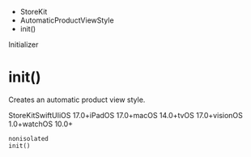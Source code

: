 

- StoreKit
- AutomaticProductViewStyle
-  init() 

Initializer

# init()

Creates an automatic product view style.

StoreKitSwiftUIiOS 17.0+iPadOS 17.0+macOS 14.0+tvOS 17.0+visionOS 1.0+watchOS 10.0+

``` source
nonisolated
init()
```

